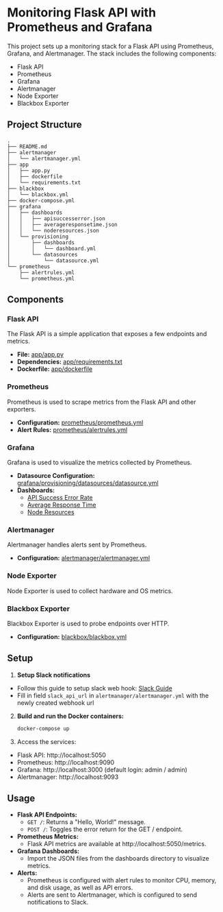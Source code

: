 # Monitoring Flask API with Prometheus and Grafana

This project sets up a monitoring stack for a Flask API using Prometheus, Grafana, and Alertmanager. The stack includes the following components:

- Flask API
- Prometheus
- Grafana
- Alertmanager
- Node Exporter
- Blackbox Exporter

## Project Structure
```
.
├── README.md
├── alertmanager
│   └── alertmanager.yml
├── app
│   ├── app.py
│   ├── dockerfile
│   └── requirements.txt
├── blackbox
│   └── blackbox.yml
├── docker-compose.yml
├── grafana
│   ├── dashboards
│   │   ├── apisuccesserror.json
│   │   ├── averageresponsetime.json
│   │   └── noderesources.json
│   └── provisioning
│       ├── dashboards
│       │   └── dashboard.yml
│       └── datasources
│           └── datasource.yml
└── prometheus
    ├── alertrules.yml
    └── prometheus.yml
```

## Components

### Flask API

The Flask API is a simple application that exposes a few endpoints and metrics.

- **File:** [app/app.py](app/app.py)
- **Dependencies:** [app/requirements.txt](app/requirements.txt)
- **Dockerfile:** [app/dockerfile](app/dockerfile)

### Prometheus

Prometheus is used to scrape metrics from the Flask API and other exporters.

- **Configuration:** [prometheus/prometheus.yml](prometheus/prometheus.yml)
- **Alert Rules:** [prometheus/alertrules.yml](prometheus/alertrules.yml)

### Grafana

Grafana is used to visualize the metrics collected by Prometheus.

- **Datasource Configuration:** [grafana/provisioning/datasources/datasource.yml](grafana/provisioning/datasources/datasource.yml)
- **Dashboards:**
  - [API Success Error Rate](grafana/dashboards/apisuccesserror.json)
  - [Average Response Time](grafana/dashboards/averageresponsetime.json)
  - [Node Resources](grafana/dashboards/noderesources.json)

### Alertmanager

Alertmanager handles alerts sent by Prometheus.

- **Configuration:** [alertmanager/alertmanager.yml](alertmanager/alertmanager.yml)

### Node Exporter

Node Exporter is used to collect hardware and OS metrics.

### Blackbox Exporter

Blackbox Exporter is used to probe endpoints over HTTP.

- **Configuration:** [blackbox/blackbox.yml](blackbox/blackbox.yml)

## Setup

1. **Setup Slack notifications**
- Follow this guide to setup slack web hook: [Slack Guide](https://api.slack.com/messaging/webhooks)
- Fill in field `slack_api_url` in `alertmanager/alertmanager.yml` with the newly created webhook url

2. **Build and run the Docker containers:**

   ```sh
   docker-compose up
3. Access the services:
- Flask API: http://localhost:5050
- Prometheus: http://localhost:9090
- Grafana: http://localhost:3000 (default login: admin / admin)
- Alertmanager: http://localhost:9093

## Usage
- **Flask API Endpoints:**
    - `GET /`: Returns a "Hello, World!" message.
    - `POST /`: Toggles the error return for the GET / endpoint.
- **Prometheus Metrics:**
    - Flask API metrics are available at http://localhost:5050/metrics.
- **Grafana Dashboards:**
    - Import the JSON files from the dashboards directory to visualize metrics.
- **Alerts:**
    - Prometheus is configured with alert rules to monitor CPU, memory, and disk usage, as well as API errors.
    - Alerts are sent to Alertmanager, which is configured to send notifications to Slack.